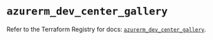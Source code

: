 # `azurerm_dev_center_gallery`

Refer to the Terraform Registry for docs: [`azurerm_dev_center_gallery`](https://registry.terraform.io/providers/hashicorp/azurerm/4.51.0/docs/resources/dev_center_gallery).
